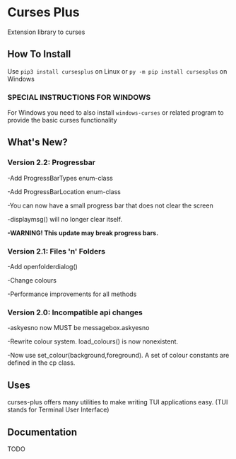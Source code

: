 # Curses Plus
Extension library to curses

## How To Install
Use ```pip3 install cursesplus```
on Linux or ```py -m pip install cursesplus```
on Windows

### SPECIAL INSTRUCTIONS FOR WINDOWS

For Windows you need to also install ```windows-curses``` or related program
to provide the basic curses functionality

## What's New?

### Version 2.2: Progressbar

-Add ProgressBarTypes enum-class

-Add ProgressBarLocation enum-class

-You can now have a small progress bar that does not clear the screen

-displaymsg() will no longer clear itself.

**-WARNING! This update may break progress bars.**

### Version 2.1: Files 'n' Folders

-Add openfolderdialog()

-Change colours

-Performance improvements for all methods

### Version 2.0: Incompatible api changes

-askyesno now MUST be messagebox.askyesno

-Rewrite colour system. load_colours() is now nonexistent.

-Now use set_colour(background,foreground). A set of colour constants are defined in the cp class.

## Uses

curses-plus offers many utilities to make writing TUI applications easy. (TUI stands for Terminal User Interface)

## Documentation

TODO